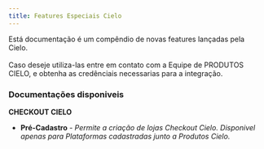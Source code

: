```yaml
---
title: Features Especiais Cielo
---
```


Está documentação é um compêndio de novas features lançadas pela Cielo.<br><br>
Caso deseje utiliza-las entre em contato com a Equipe de PRODUTOS CIELO, e obtenha as credênciais necessarias para a integração.

### **Documentações disponiveis**

**CHECKOUT CIELO**

* **Pré-Cadastro** - _Permite a criação de lojas Checkout Cielo. Disponivel apenas para Plataformas cadastradas junto a Produtos Cielo._ 

